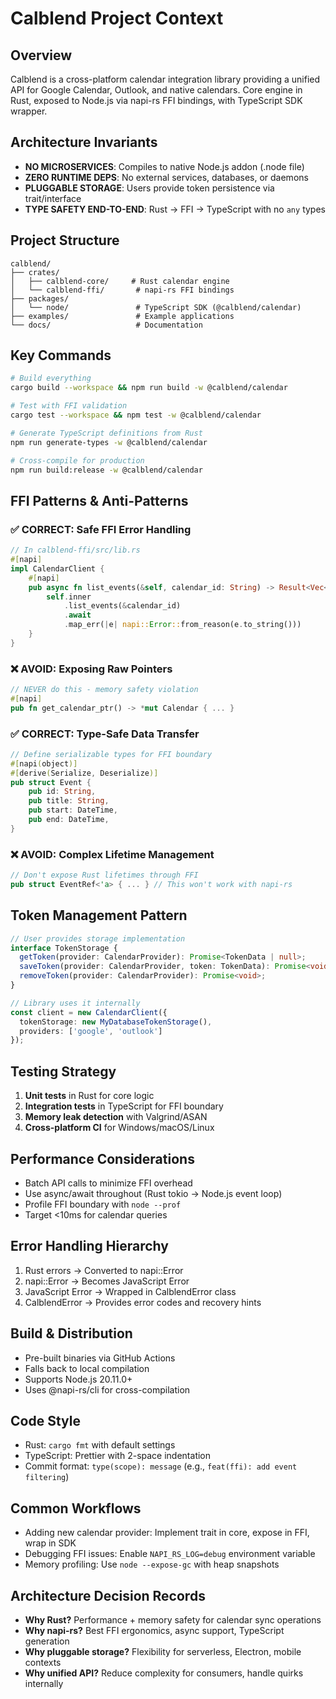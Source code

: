 # Calblend Project Context

## Overview
Calblend is a cross-platform calendar integration library providing a unified API for Google Calendar, Outlook, and native calendars. Core engine in Rust, exposed to Node.js via napi-rs FFI bindings, with TypeScript SDK wrapper.

## Architecture Invariants
- **NO MICROSERVICES**: Compiles to native Node.js addon (.node file)
- **ZERO RUNTIME DEPS**: No external services, databases, or daemons
- **PLUGGABLE STORAGE**: Users provide token persistence via trait/interface
- **TYPE SAFETY END-TO-END**: Rust → FFI → TypeScript with no `any` types

## Project Structure
```
calblend/
├── crates/
│   ├── calblend-core/     # Rust calendar engine
│   └── calblend-ffi/       # napi-rs FFI bindings
├── packages/
│   └── node/               # TypeScript SDK (@calblend/calendar)
├── examples/               # Example applications
└── docs/                   # Documentation
```

## Key Commands
```bash
# Build everything
cargo build --workspace && npm run build -w @calblend/calendar

# Test with FFI validation
cargo test --workspace && npm test -w @calblend/calendar

# Generate TypeScript definitions from Rust
npm run generate-types -w @calblend/calendar

# Cross-compile for production
npm run build:release -w @calblend/calendar
```

## FFI Patterns & Anti-Patterns

### ✅ CORRECT: Safe FFI Error Handling
```rust
// In calblend-ffi/src/lib.rs
#[napi]
impl CalendarClient {
    #[napi]
    pub async fn list_events(&self, calendar_id: String) -> Result<Vec<Event>> {
        self.inner
            .list_events(&calendar_id)
            .await
            .map_err(|e| napi::Error::from_reason(e.to_string()))
    }
}
```

### ❌ AVOID: Exposing Raw Pointers
```rust
// NEVER do this - memory safety violation
#[napi]
pub fn get_calendar_ptr() -> *mut Calendar { ... }
```

### ✅ CORRECT: Type-Safe Data Transfer
```rust
// Define serializable types for FFI boundary
#[napi(object)]
#[derive(Serialize, Deserialize)]
pub struct Event {
    pub id: String,
    pub title: String,
    pub start: DateTime,
    pub end: DateTime,
}
```

### ❌ AVOID: Complex Lifetime Management
```rust
// Don't expose Rust lifetimes through FFI
pub struct EventRef<'a> { ... } // This won't work with napi-rs
```

## Token Management Pattern
```typescript
// User provides storage implementation
interface TokenStorage {
  getToken(provider: CalendarProvider): Promise<TokenData | null>;
  saveToken(provider: CalendarProvider, token: TokenData): Promise<void>;
  removeToken(provider: CalendarProvider): Promise<void>;
}

// Library uses it internally
const client = new CalendarClient({
  tokenStorage: new MyDatabaseTokenStorage(),
  providers: ['google', 'outlook']
});
```

## Testing Strategy
1. **Unit tests** in Rust for core logic
2. **Integration tests** in TypeScript for FFI boundary
3. **Memory leak detection** with Valgrind/ASAN
4. **Cross-platform CI** for Windows/macOS/Linux

## Performance Considerations
- Batch API calls to minimize FFI overhead
- Use async/await throughout (Rust tokio → Node.js event loop)
- Profile FFI boundary with `node --prof`
- Target <10ms for calendar queries

## Error Handling Hierarchy
1. Rust errors → Converted to napi::Error
2. napi::Error → Becomes JavaScript Error
3. JavaScript Error → Wrapped in CalblendError class
4. CalblendError → Provides error codes and recovery hints

## Build & Distribution
- Pre-built binaries via GitHub Actions
- Falls back to local compilation
- Supports Node.js 20.11.0+ 
- Uses @napi-rs/cli for cross-compilation

## Code Style
- Rust: `cargo fmt` with default settings
- TypeScript: Prettier with 2-space indentation
- Commit format: `type(scope): message` (e.g., `feat(ffi): add event filtering`)

## Common Workflows
- Adding new calendar provider: Implement trait in core, expose in FFI, wrap in SDK
- Debugging FFI issues: Enable `NAPI_RS_LOG=debug` environment variable
- Memory profiling: Use `node --expose-gc` with heap snapshots

## Architecture Decision Records
- **Why Rust?** Performance + memory safety for calendar sync operations
- **Why napi-rs?** Best FFI ergonomics, async support, TypeScript generation
- **Why pluggable storage?** Flexibility for serverless, Electron, mobile contexts
- **Why unified API?** Reduce complexity for consumers, handle quirks internally
